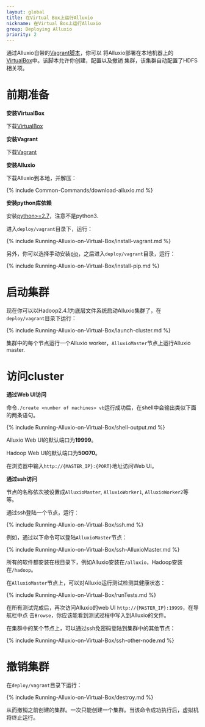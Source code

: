 ```yaml
---
layout: global
title: 在Virtual Box上运行Alluxio
nickname: 在Virtual Box上运行Alluxio
group: Deploying Alluxio
priority: 2
---
```

通过Alluxio自带的[Vagrant脚本](https://github.com/alluxio/alluxio/tree/master/deploy/vagrant)，你可以
将Alluxio部署在本地机器上的[VirtualBox](https://www.virtualbox.org/)中。该脚本允许你创建，配置以及撤销
集群，该集群自动配置了HDFS相关项。

# 前期准备

**安装VirtualBox**

下载[VirtualBox](https://www.virtualbox.org/wiki/Downloads)

**安装Vagrant**

下载[Vagrant](https://www.vagrantup.com/downloads.html)

**安装Alluxio**

下载Alluxio到本地，并解压：

{% include Common-Commands/download-alluxio.md %}

**安装python库依赖**

安装[python>=2.7](https://www.python.org/)，注意不是python3.

进入`deploy/vagrant`目录下，运行：

{% include Running-Alluxio-on-Virtual-Box/install-vagrant.md %}

另外，你可以选择手动安装[pip](https://pip.pypa.io/en/latest/installing/)，之后进入`deploy/vagrant`目录，运行：

{% include Running-Alluxio-on-Virtual-Box/install-pip.md %}

# 启动集群

现在你可以以Hadoop2.4.1为底层文件系统启动Alluxio集群了，在`deploy/vagrant`目录下运行：

{% include Running-Alluxio-on-Virtual-Box/launch-cluster.md %}

集群中的每个节点运行一个Alluxio worker，`AlluxioMaster`节点上运行Alluxio master.

# 访问cluster

**通过Web UI访问**

命令`./create <number of machines> vb`运行成功后，在shell中会输出类似下面的两条语句。

{% include Running-Alluxio-on-Virtual-Box/shell-output.md %}

Alluxio Web UI的默认端口为**19999**。

Hadoop Web UI的默认端口为**50070**。

在浏览器中输入`http://{MASTER_IP}:{PORT}`地址访问Web UI。

**通过ssh访问**

节点的名称依次被设置成`AlluxioMaster`, `AlluxioWorker1`, `AlluxioWorker2`等等。

通过ssh登陆一个节点，运行：

{% include Running-Alluxio-on-Virtual-Box/ssh.md %}

例如，通过以下命令可以登陆`AlluxioMaster`节点：

{% include Running-Alluxio-on-Virtual-Box/ssh-AlluxioMaster.md %}

所有的软件都安装在根目录下，例如Alluxio安装在`/alluxio`，Hadoop安装在`/hadoop`。

在`AlluxioMaster`节点上，可以对Alluxio运行测试检测其健康状态：

{% include Running-Alluxio-on-Virtual-Box/runTests.md %}

在所有测试完成后，再次访问Alluxio的web UI `http://{MASTER_IP}:19999`，在导航栏中点
击`Browse`，你应该能看到测试过程中写入到Alluxio的文件。

在集群中的某个节点上，可以通过ssh免密码登陆到集群中的其他节点：

{% include Running-Alluxio-on-Virtual-Box/ssh-other-node.md %}

# 撤销集群

在`deploy/vagrant`目录下运行：

{% include Running-Alluxio-on-Virtual-Box/destroy.md %}

从而撤销之前创建的集群。一次只能创建一个集群。当该命令成功执行后，虚拟机将终止运行。
